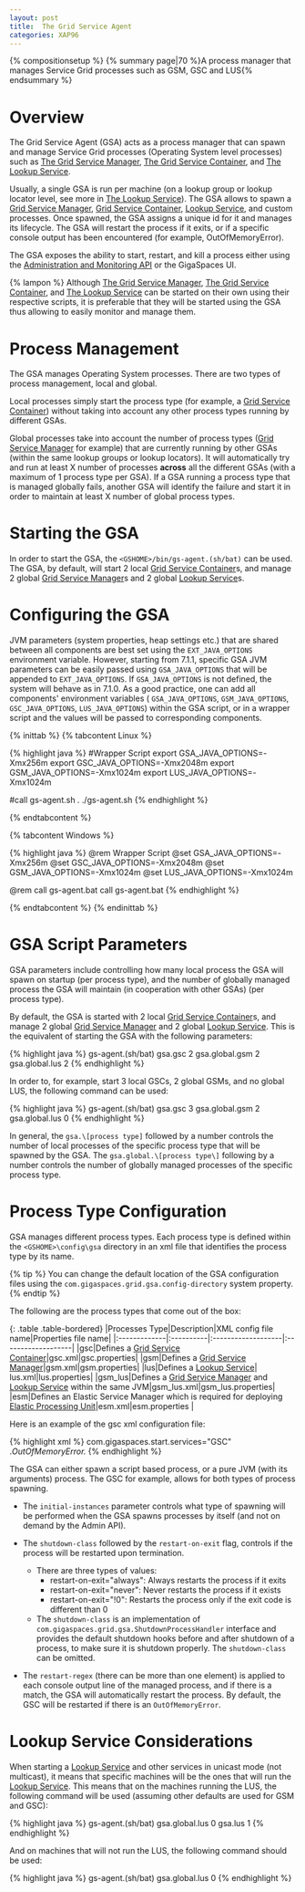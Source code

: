 ```yaml
---
layout: post
title:  The Grid Service Agent
categories: XAP96
---
```


{% compositionsetup %}
{% summary page|70 %}A process manager that manages Service Grid processes such as GSM, GSC and LUS{% endsummary %}

# Overview

The Grid Service Agent (GSA) acts as a process manager that can spawn and manage Service Grid processes (Operating System level processes) such as [The Grid Service Manager](/xap96/the-grid-service-manager.html), [The Grid Service Container](/xap96/the-grid-service-container.html), and [The Lookup Service](/xap96/the-lookup-service.html).

Usually, a single GSA is run per machine (on a lookup group or lookup locator level, see more in  [The Lookup Service](/xap96/the-lookup-service.html)). The GSA allows to spawn a [Grid Service Manager](/xap96/the-grid-service-manager.html), [Grid Service Container](/xap96/the-grid-service-container.html), [Lookup Service](/xap96/the-lookup-service.html), and custom processes. Once spawned, the GSA assigns a unique id for it and manages its lifecycle. The GSA will restart the process if it exits, or if a specific console output has been encountered (for example, OutOfMemoryError).

The GSA exposes the ability to start, restart, and kill a process either using the [Administration and Monitoring API](/xap96/administration-and-monitoring-api.html) or the GigaSpaces UI.

{% lampon %} Although [The Grid Service Manager](/xap96/the-grid-service-manager.html), [The Grid Service Container](/xap96/the-grid-service-container.html), and [The Lookup Service](/xap96/the-lookup-service.html) can be started on their own using their respective scripts, it is preferable that they will be started using the GSA thus allowing to easily monitor and manage them.

# Process Management

The GSA manages Operating System processes. There are two types of process management, local and global.

Local processes simply start the process type (for example, a [Grid Service Container](/xap96/the-grid-service-container.html)) without taking into account any other process types running by different GSAs.

Global processes take into account the number of process types ([Grid Service Manager](/xap96/the-grid-service-manager.html) for example) that are currently running by other GSAs (within the same lookup groups or lookup locators). It will automatically try and run at least X number of processes **across** all the different GSAs (with a maximum of 1 process type per GSA). If a GSA running a process type that is managed globally fails, another GSA will identify the failure and start it in order to maintain at least X number of global process types.

# Starting the GSA

In order to start the GSA, the `<GSHOME>/bin/gs-agent.(sh/bat)` can be used. The GSA, by default, will start 2 local [Grid Service Container](/xap96/the-grid-service-container.html)s, and manage 2 global [Grid Service Manager](/xap96/the-grid-service-manager.html)s and 2 global [Lookup Service](/xap96/the-lookup-service.html)s.

# Configuring the GSA

JVM parameters (system properties, heap settings etc.) that are shared between all components are best set using the `EXT_JAVA_OPTIONS` environment variable. However, starting from 7.1.1, specific GSA JVM parameters can be easily passed using `GSA_JAVA_OPTIONS` that will be appended to `EXT_JAVA_OPTIONS`. If `GSA_JAVA_OPTIONS` is not defined, the system will behave as in 7.1.0. As a good practice, one can add all components' environment variables ( `GSA_JAVA_OPTIONS`, `GSM_JAVA_OPTIONS`, `GSC_JAVA_OPTIONS`, `LUS_JAVA_OPTIONS`) within the GSA script, or in a wrapper script and the values will be passed to corresponding components.

{% inittab %}
{% tabcontent Linux %}

{% highlight java %}
#Wrapper Script
export GSA_JAVA_OPTIONS=-Xmx256m
export GSC_JAVA_OPTIONS=-Xmx2048m
export GSM_JAVA_OPTIONS=-Xmx1024m
export LUS_JAVA_OPTIONS=-Xmx1024m

#call gs-agent.sh
. ./gs-agent.sh
{% endhighlight %}

{% endtabcontent %}

{% tabcontent Windows %}

{% highlight java %}
@rem Wrapper Script
@set GSA_JAVA_OPTIONS=-Xmx256m
@set GSC_JAVA_OPTIONS=-Xmx2048m
@set GSM_JAVA_OPTIONS=-Xmx1024m
@set LUS_JAVA_OPTIONS=-Xmx1024m

@rem call gs-agent.bat
call gs-agent.bat
{% endhighlight %}

{% endtabcontent %}
{% endinittab %}

# GSA Script Parameters

GSA parameters include controlling how many local process the GSA will spawn on startup (per process type), and the number of globally managed process the GSA will maintain (in cooperation with other GSAs) (per process type).

By default, the GSA is started with 2 local [Grid Service Container](/xap96/the-grid-service-container.html)s, and manage 2 global [Grid Service Manager](/xap96/the-grid-service-manager.html) and 2 global [Lookup Service](/xap96/the-lookup-service.html). This is the equivalent of starting the GSA with the following parameters:

{% highlight java %}
gs-agent.(sh/bat) gsa.gsc 2 gsa.global.gsm 2 gsa.global.lus 2
{% endhighlight %}

In order to, for example, start 3 local GSCs, 2 global GSMs, and no global LUS, the following command can be used:

{% highlight java %}
gs-agent.(sh/bat) gsa.gsc 3 gsa.global.gsm 2 gsa.global.lus 0
{% endhighlight %}

In general, the `gsa.\[process type]` followed by a number controls the number of local processes of the specific process type that will be spawned by the GSA. The `gsa.global.\[process type\]` following by a number controls the number of globally managed processes of the specific process type.

# Process Type Configuration

GSA manages different process types. Each process type is defined within the `<GSHOME>\config\gsa` directory in an xml file that identifies the process type by its name.

{% tip %}
You can change the default location of the GSA configuration files using the `com.gigaspaces.grid.gsa.config-directory` system property.
{% endtip %}

The following are the process types that come out of the box:

{: .table .table-bordered}
|Processes Type|Description|XML config file name|Properties file name|
|:-------------|:----------|:-------------------|:-------------------|
|gsc|Defines a [Grid Service Container](/xap96/the-grid-service-container.html)|gsc.xml|gsc.properties|
|gsm|Defines a [Grid Service Manager](/xap96/the-grid-service-manager.html)|gsm.xml|gsm.properties|
|lus|Defines a [Lookup Service](/xap96/the-lookup-service.html)| lus.xml|lus.properties|
|gsm\_lus|Defines a [Grid Service Manager](/xap96/the-grid-service-manager.html) and [Lookup Service](/xap96/the-lookup-service.html) within the same JVM|gsm\_lus.xml|gsm_lus.properties|
|esm|Defines an Elastic Service Manager which is required for deploying [Elastic Processing Unit](/xap96/elastic-processing-unit.html)|esm.xml|esm.properties |

Here is an example of the gsc xml configuration file:

{% highlight xml %}
<process initial-instances="script" shutdown-class="com.gigaspaces.grid.gsa.GigaSpacesShutdownProcessHandler" restart-on-exit="always">
    <script enable="true" work-dir="${com.gs.home}/bin"
            windows="${com.gs.home}/bin/gsc.bat"
            unix="${com.gs.home}/bin/gsc.sh">
        <argument></argument>
    </script>
    <vm enable="true" work-dir="${com.gs.home}/bin"
        main-class="com.gigaspaces.start.SystemBoot">
        <input-argument></input-argument>
        <argument>com.gigaspaces.start.services="GSC"</argument>
    </vm>
    <restart-regex>.*OutOfMemoryError.*</restart-regex>
</process>
{% endhighlight %}

The GSA can either spawn a script based process, or a pure JVM (with its arguments) process. The GSC for example, allows for both types of process spawning.

- The `initial-instances` parameter controls what type of spawning will be performed when the GSA spawns processes by itself (and not on demand by the Admin API).
- The `shutdown-class` followed by the `restart-on-exit` flag, controls if the process will be restarted upon termination.
    - There are three types of values:
        - restart-on-exit="always": Always restarts the process if it exits
        - restart-on-exit="never": Never restarts the process if it exists
        - restart-on-exit="!0": Restarts the process only if the exit code is different than 0
    - The `shutdown-class` is an implementation of `com.gigaspaces.grid.gsa.ShutdownProcessHandler` interface and provides the default shutdown hooks before and after shutdown of a process, to make sure it is shutdown properly. The `shutdown-class` can be omitted.

- The `restart-regex` (there can be more than one element) is applied to each console output line of the managed process, and if there is a match, the GSA will automatically restart the process. By default, the GSC will be restarted if there is an `OutOfMemoryError`.

# Lookup Service Considerations

When starting a [Lookup Service](/xap96/the-lookup-service.html) and other services in unicast mode (not multicast), it means that specific machines will be the ones that will run the [Lookup Service](/xap96/the-lookup-service.html). This means that on the machines running the LUS, the following command will be used (assuming other defaults are used for GSM and GSC):

{% highlight java %}
gs-agent.(sh/bat) gsa.global.lus 0 gsa.lus 1
{% endhighlight %}

And on machines that will not run the LUS, the following command should be used:

{% highlight java %}
gs-agent.(sh/bat) gsa.global.lus 0
{% endhighlight %}

